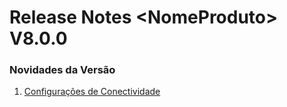 # Release Notes \<NomeProduto> V8.0.0

### Novidades da Versão

1. [Configurações de Conectividade](configuracoes-de-conectividade.md)
